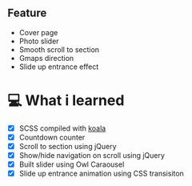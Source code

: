 ## Feature
* Cover page
* Photo slider
* Smooth scroll to section
* Gmaps direction
* Slide up entrance effect

# :computer: What i learned
- [x] SCSS compiled with [koala](http://koala-app.com/)
- [x] Countdown counter
- [x] Scroll to section using jQuery
- [x] Show/hide navigation on scroll using jQuery
- [x] Built slider using Owl Caraousel
- [x] Slide up entrance animation using CSS transisiton
